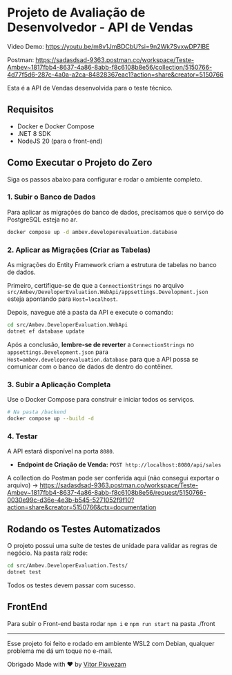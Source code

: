 # Projeto de Avaliação de Desenvolvedor - API de Vendas

Video Demo: https://youtu.be/m8v1JmBDCbU?si=9n2Wk7SvxwDP7lBE

Postman: https://sadasdsad-9363.postman.co/workspace/Teste-Ambev~1817fbb4-8637-4a86-8abb-f8c6108b8e56/collection/5150766-4d77f5d6-287c-4a0a-a2ca-84828367eac1?action=share&creator=5150766

Esta é a API de Vendas desenvolvida para o teste técnico.

## Requisitos

* Docker e Docker Compose
* .NET 8 SDK
* NodeJS 20 (para o front-end)

## Como Executar o Projeto do Zero

Siga os passos abaixo para configurar e rodar o ambiente completo.

### 1. Subir o Banco de Dados

Para aplicar as migrações do banco de dados, precisamos que o serviço do PostgreSQL esteja no ar.

```bash
docker compose up -d ambev.developerevaluation.database
```

### 2. Aplicar as Migrações (Criar as Tabelas)

As migrações do Entity Framework criam a estrutura de tabelas no banco de dados.

Primeiro, certifique-se de que a `ConnectionStrings` no arquivo `src/Ambev/DeveloperEvaluation.WebApi/appsettings.Development.json` esteja apontando para `Host=localhost`.

Depois, navegue até a pasta da API e execute o comando:

```bash
cd src/Ambev.DeveloperEvaluation.WebApi
dotnet ef database update
```

Após a conclusão, **lembre-se de reverter** a `ConnectionStrings` no `appsettings.Development.json` para `Host=ambev.developerevaluation.database` para que a API possa se comunicar com o banco de dados de dentro do contêiner.

### 3. Subir a Aplicação Completa

Use o Docker Compose para construir e iniciar todos os serviços.

```bash
# Na pasta /backend
docker compose up --build -d
```

### 4. Testar

A API estará disponível na porta `8080`.

* **Endpoint de Criação de Venda:** `POST http://localhost:8080/api/sales`

A collection do Postman pode ser conferida aqui (não consegui exportar o arquivo) -> https://sadasdsad-9363.postman.co/workspace/Teste-Ambev~1817fbb4-8637-4a86-8abb-f8c6108b8e56/request/5150766-0030e99c-d36e-4e3b-b545-5271052f9f10?action=share&creator=5150766&ctx=documentation

## Rodando os Testes Automatizados

O projeto possui uma suíte de testes de unidade para validar as regras de negócio. Na pasta raíz rode:

```bash
cd src/Ambev.DeveloperEvaluation.Tests/
dotnet test
```

Todos os testes devem passar com sucesso.

## FrontEnd


Para subir o Front-end basta rodar ```npm i``` e ```npm run start``` na pasta ./front

----------------------------------------------------------------------

Esse projeto foi feito e rodado em ambiente WSL2 com Debian, qualquer problema me dá um toque no e-mail.

Obrigado 
Made with ❤ by [Vitor Piovezam](mailto::vitor@piovezam.ru)

